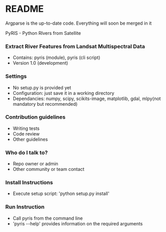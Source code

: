 # README #

Argparse is the up-to-date code. Everything will soon be merged in it

PyRIS - Python RIvers from Satellite
### Extract River Features from Landsat Multispectral Data ###

* Contains: pyris (module), pyris (cli script)
* Version 1.0 (development)

### Settings ###

* No setup.py is provided yet
* Configuration: just save it in a working directory
* Dependancies: numpy, scipy, scikits-image, matplotlib, gdal, mlpy(not mandatory but recommended)

### Contribution guidelines ###

* Writing tests
* Code review
* Other guidelines

### Who do I talk to? ###

* Repo owner or admin
* Other community or team contact


### Install Instructions ###
* Execute setup script: 'python setup.py install'

### Run Instruction ###
* Call pyris from the command line
* 'pyris --help' provides information on the required arguments